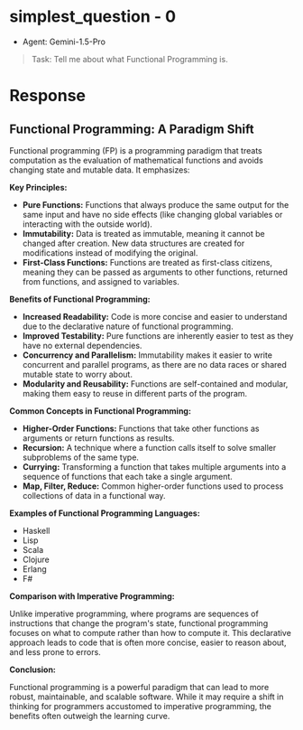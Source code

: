 
# simplest_question - 0

- Agent: Gemini-1.5-Pro

> Task: Tell me about what Functional Programming is.

# Response

## Functional Programming: A Paradigm Shift

Functional programming (FP) is a programming paradigm that treats computation as the evaluation of mathematical functions and avoids changing state and mutable data. It emphasizes:

**Key Principles:**

* **Pure Functions:** Functions that always produce the same output for the same input and have no side effects (like changing global variables or interacting with the outside world). 
* **Immutability:** Data is treated as immutable, meaning it cannot be changed after creation. New data structures are created for modifications instead of modifying the original.
* **First-Class Functions:** Functions are treated as first-class citizens, meaning they can be passed as arguments to other functions, returned from functions, and assigned to variables.

**Benefits of Functional Programming:**

* **Increased Readability:** Code is more concise and easier to understand due to the declarative nature of functional programming.
* **Improved Testability:** Pure functions are inherently easier to test as they have no external dependencies.
* **Concurrency and Parallelism:** Immutability makes it easier to write concurrent and parallel programs, as there are no data races or shared mutable state to worry about.
* **Modularity and Reusability:** Functions are self-contained and modular, making them easy to reuse in different parts of the program.

**Common Concepts in Functional Programming:**

* **Higher-Order Functions:** Functions that take other functions as arguments or return functions as results.
* **Recursion:** A technique where a function calls itself to solve smaller subproblems of the same type.
* **Currying:** Transforming a function that takes multiple arguments into a sequence of functions that each take a single argument.
* **Map, Filter, Reduce:** Common higher-order functions used to process collections of data in a functional way.

**Examples of Functional Programming Languages:**

* Haskell
* Lisp
* Scala
* Clojure
* Erlang
* F#

**Comparison with Imperative Programming:**

Unlike imperative programming, where programs are sequences of instructions that change the program's state, functional programming focuses on what to compute rather than how to compute it. This declarative approach leads to code that is often more concise, easier to reason about, and less prone to errors.

**Conclusion:**

Functional programming is a powerful paradigm that can lead to more robust, maintainable, and scalable software. While it may require a shift in thinking for programmers accustomed to imperative programming, the benefits often outweigh the learning curve. 

